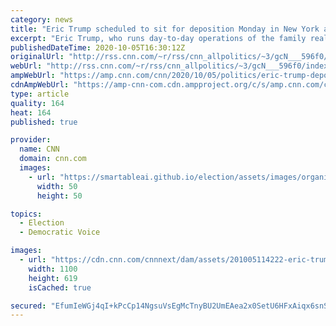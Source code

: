 ```yaml
---
category: news
title: "Eric Trump scheduled to sit for deposition Monday in New York attorney general investigation"
excerpt: "Eric Trump, who runs day-to-day operations of the family real estate empire, is scheduled to sit for a deposition on Monday as part of the New York attorney general's investigation into whether the Trump Organization improperly inflated the value of its assets to obtain loans or tax benefits.\n    \n"
publishedDateTime: 2020-10-05T16:30:12Z
originalUrl: "http://rss.cnn.com/~r/rss/cnn_allpolitics/~3/gcN___596f0/index.html"
webUrl: "http://rss.cnn.com/~r/rss/cnn_allpolitics/~3/gcN___596f0/index.html"
ampWebUrl: "https://amp.cnn.com/cnn/2020/10/05/politics/eric-trump-deposition-nyag/index.html"
cdnAmpWebUrl: "https://amp-cnn-com.cdn.ampproject.org/c/s/amp.cnn.com/cnn/2020/10/05/politics/eric-trump-deposition-nyag/index.html"
type: article
quality: 164
heat: 164
published: true

provider:
  name: CNN
  domain: cnn.com
  images:
    - url: "https://smartableai.github.io/election/assets/images/organizations/cnn.com-50x50.jpg"
      width: 50
      height: 50

topics:
  - Election
  - Democratic Voice

images:
  - url: "https://cdn.cnn.com/cnnnext/dam/assets/201005114222-eric-trump-2019-file-super-tease.jpg"
    width: 1100
    height: 619
    isCached: true

secured: "EfumIeWGj4qI+kPcCp14NgsuVsEgMcTnyBU2UmEAea2x0SetU6HFxAiqx6snSXY+GPP542mPgHkz/GCsU7l0r/YsdV8JgL0c0oXH750ZVhtUuVHJ0AehfWI7bJRxsztCN6bes2Q1lnA+oJ34S1CUqxR87HOngzVnPmAxTdsNDOrr2iBlfrDzfztOCHkcx9C9GyomkAdJX+ZORVsddKK+Mpd59SN+Y++9ekn1A8WRDnUAwes4RGEyg7FajzFFTrArm018y65sO5E6c6sWXpK2z+0y7ZseWh6AQp+IxnqZgY6eMic3ESR21WHxiv98/MCYXfjJKT4TN1FStKVY2sEu7ZunQvmmEDGZr8mEywldycU=;wpV8gI8qP/mPhk0LMo8MCA=="
---
```


